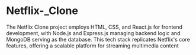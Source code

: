 # Netflix-_Clone
The Netflix Clone project employs HTML, CSS, and React.js for frontend development, with Node.js and Express.js managing backend logic and MongoDB serving as the database. This tech stack replicates Netflix's core features, offering a scalable platform for streaming multimedia content

